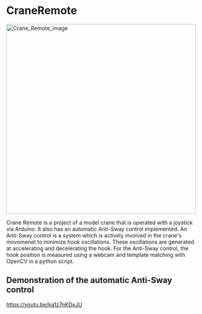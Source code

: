 # CraneRemote

<img src="https://user-images.githubusercontent.com/104222130/213153611-3e02399c-f21c-4057-81ca-d2cf3c05a388.jpg" alt="Crane_Remote_image" width="500"/>

Crane Remote is a project of a model crane that is operated with a joystick via Arduino. It also has an automatic Anti-Sway control implemented. An Anti-Sway control is a system which  is actively involved in the crane's movomenet to minimize hook oscillations. These oscillations are generated at accelerating and decelerating the hook. For the Anti-Sway control, the hook position is measured using a webcam and template matching with OpenCV in a python script. 

## Demonstration of the automatic Anti-Sway control

https://youtu.be/ka1z7nKDxJU
